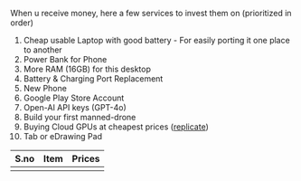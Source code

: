 When u receive money, here a few services to invest them on (prioritized in order)

1. Cheap usable Laptop with good battery - For easily porting it one place to another
2. Power Bank for Phone
3. More RAM (16GB) for this desktop
4. Battery & Charging Port Replacement
5. New Phone
6. Google Play Store Account
7. Open-AI API keys (GPT-4o)
8. Build your first manned-drone
9. Buying Cloud GPUs at cheapest prices ([replicate](https://replicate.com))
10. Tab or eDrawing Pad

| S.no | Item | Prices |
| ---- | ---- | ------ |
|      |      |        |